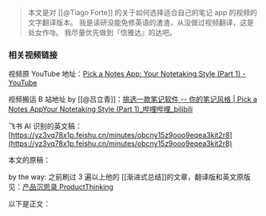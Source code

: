

>本文是对 [[@Tiago Forte]] 的关于如何选择适合自己的笔记 app 的视频的文字翻译版本。
我是读研没能免修英语的渣渣，从没做过视频翻译，这是处女作♍。
我尽量优先做到『信雅达』的达吧。

### 相关视频链接

视频原 YouTube 地址：[Pick a Notes App: Your Notetaking Style (Part 1) - YouTube](https://www.youtube.com/watch?v=f3dDVtJ2sec)

视频搬运 B 站地址 by [[@吕立青]]：[挑选一款笔记软件 -- 你的笔记风格 | Pick a Notes AppYour Notetaking Style (Part 1)_哔哩哔哩_bilibili](https://www.bilibili.com/video/BV14U4y1m7HL?spm_id_from=444.42.list.card_archive.click)

飞书 AI 识别的英文稿：[https://yz3vq78x1p.feishu.cn/minutes/obcny15z9ooo9eqea3kit2r8](https://yz3vq78x1p.feishu.cn/minutes/obcny15z9ooo9eqea3kit2r8)

本文的原稿：

by the way: 之前刷过 3 遍以上他的 [[渐进式总结]]的文章，翻译版和英文原版见：[产品沉思录 ProductThinking](https://index.pmthinking.com/3a8c5d77b5be42c58719d174bfbfa935)

以下是正文：

##
